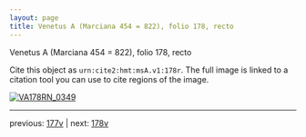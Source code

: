 ```yaml
---
layout: page
title: Venetus A (Marciana 454 = 822), folio 178, recto
---
```


Venetus A (Marciana 454 = 822), folio 178, recto

Cite this object as `urn:cite2:hmt:msA.v1:178r`.  The full image is linked to a citation tool you can use to cite regions of the image.

[![VA178RN_0349](http://www.homermultitext.org/iipsrv?IIIF=/project/homer/pyramidal/deepzoom/hmt/vaimg/2017a/VA178RN_0349.tif/full/800,/0/default.jpg)](http://www.homermultitext.org/ict2/?urn=urn:cite2:hmt:vaimg.2017a:VA178RN_0349) 

---

previous:  [177v](../177v/) | next: [178v](../178v/)